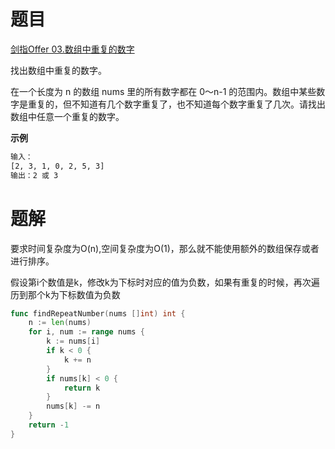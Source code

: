 # 题目
[剑指Offer 03.数组中重复的数字](https://leetcode-cn.com/problems/shu-zu-zhong-zhong-fu-de-shu-zi-lcof/)

找出数组中重复的数字。


在一个长度为 n 的数组 nums 里的所有数字都在 0～n-1 的范围内。数组中某些数字是重复的，但不知道有几个数字重复了，也不知道每个数字重复了几次。请找出数组中任意一个重复的数字。

**示例**
```html
输入：
[2, 3, 1, 0, 2, 5, 3]
输出：2 或 3 
```

# 题解
要求时间复杂度为O(n),空间复杂度为O(1)，那么就不能使用额外的数组保存或者进行排序。

假设第i个数值是k，修改k为下标时对应的值为负数，如果有重复的时候，再次遍历到那个k为下标数值为负数

```go
func findRepeatNumber(nums []int) int {
    n := len(nums)
    for i, num := range nums {
        k := nums[i]
        if k < 0 {
            k += n
        }
        if nums[k] < 0 {
            return k
        }
        nums[k] -= n
    }
    return -1
}
```